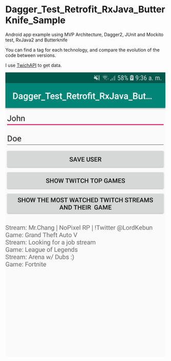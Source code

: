 # Dagger_Test_Retrofit_RxJava_ButterKnife_Sample
Android app example using MVP Architecture, Dagger2, JUnit and Mockito test, RxJava2 and Butterknife

You can find a tag for each technology, and compare the evolution of the code between versions.

I use [TwichAPI](https://dev.twitch.tv/) to get data.

<img src="screenshot2.png" data-canonical-src="screenshot2.png" width="500" />

